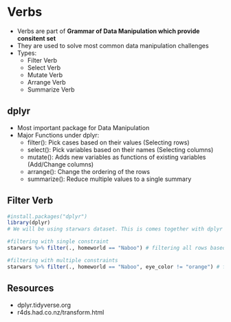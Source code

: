 # Verbs
- Verbs are part of **Grammar of Data Manipulation which provide consitent set**
- They are used to solve most common data manipulation challenges
- Types:
  - Filter Verb
  - Select Verb
  - Mutate Verb
  - Arrange Verb
  - Summarize Verb

## dplyr
- Most important package for Data Manipulation
- Major Functions under dplyr:
  - filter(): Pick cases based on their values (Selecting rows)
  - select(): Pick variables based on their names (Selecting columns)
  - mutate(): Adds new variables as functions of existing variables (Add/Change columns)
  - arrange(): Change the ordering of the rows
  - summarize(): Reduce multiple values to a single summary

## Filter Verb
```r
#install.packages("dplyr")
library(dplyr)
# We will be using starwars dataset. This is comes together with dplyr package.

#filtering with single constraint
starwars %>% filter(., homeworld == "Naboo") # filtering all rows based on variable homeworld with value Naboo

#filtering with multiple constraints
starwars %>% filter(., homeworld == "Naboo", eye_color != "orange") # filtering all rows based on variable homeworld with value Naboo and where eye color is not orange
```

## Resources
- dplyr.tidyverse.org
- r4ds.had.co.nz/transform.html
